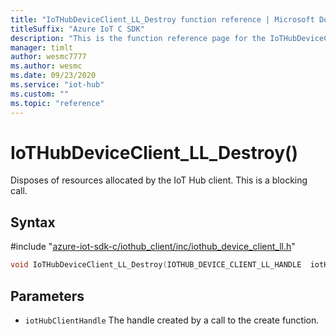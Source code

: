 ```yaml
---                             
title: "IoTHubDeviceClient_LL_Destroy function reference | Microsoft Docs" 
titleSuffix: "Azure IoT C SDK"            
description: "This is the function reference page for the IoTHubDeviceClient_LL_Destroy() function in the Azure IoT C SDK. This SDK is used with Azure IoT Hub and Azure IoT Hub Device Provisioning Service"            
manager: timlt                 
author: wesmc7777              
ms.author: wesmc               
ms.date: 09/23/2020                    
ms.service: "iot-hub"             
ms.custom: ""                
ms.topic: "reference"        
---                            
```


# IoTHubDeviceClient_LL_Destroy()

Disposes of resources allocated by the IoT Hub client. This is a blocking call.

## Syntax

\#include "[azure-iot-sdk-c/iothub_client/inc/iothub_device_client_ll.h](../iothub-device-client-ll-h.md)"  
```C
void IoTHubDeviceClient_LL_Destroy(IOTHUB_DEVICE_CLIENT_LL_HANDLE  iotHubClientHandle);
```

## Parameters
* `iotHubClientHandle` The handle created by a call to the create function.


